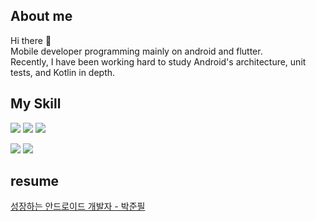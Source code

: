 ## About me

Hi there 👋  
Mobile developer programming mainly on android and flutter.  
Recently, I have been working hard to study Android's architecture, unit tests, and Kotlin in depth.

## My Skill

<img src="https://img.shields.io/badge/android-4D4D4D?style=flat-square&logo=android&logoColor=3DDC84"></img>
<img src="https://img.shields.io/badge/kotlin-7F52FF?style=flat-square&logo=kotlin&logoColor=white"></img>
<img src="https://img.shields.io/badge/java-007396?style=flat-square&logo=java&logoColor=white"></img>

<img src="https://img.shields.io/badge/flutter-02569B?style=flat-square&logo=flutter&logoColor=white"></img>
<img src="https://img.shields.io/badge/dart-0175C2?style=flat-square&logo=dart&logoColor=white"></img>

## resume
[성장하는 안드로이드 개발자 - 박준필](https://bouncy-tumbleweed-ded.notion.site/b7e1a8da003f496cbbbc4b87cc482ca3)

<!--
**JunpilPark/JunpilPark** is a ✨ _special_ ✨ repository because its `README.md` (this file) appears on your GitHub profile.

Here are some ideas to get you started:

- 🔭 I’m currently working on ...
- 🌱 I’m currently learning ...
- 👯 I’m looking to collaborate on ...
- 🤔 I’m looking for help with ...
- 💬 Ask me about ...
- 📫 How to reach me: ...
- 😄 Pronouns: ...
- ⚡ Fun fact: ...
-->
